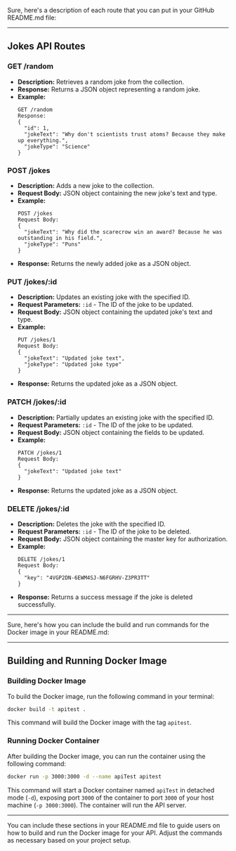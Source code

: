 Sure, here's a description of each route that you can put in your GitHub README.md file:

---

## Jokes API Routes

### GET /random

- **Description:** Retrieves a random joke from the collection.
- **Response:** Returns a JSON object representing a random joke.
- **Example:** 
  ```
  GET /random
  Response:
  {
    "id": 1,
    "jokeText": "Why don't scientists trust atoms? Because they make up everything.",
    "jokeType": "Science"
  }

### POST /jokes

- **Description:** Adds a new joke to the collection.
- **Request Body:** JSON object containing the new joke's text and type.
- **Example:** 
  ```
  POST /jokes
  Request Body:
  {
    "jokeText": "Why did the scarecrow win an award? Because he was outstanding in his field.",
    "jokeType": "Puns"
  }
  ```
- **Response:** Returns the newly added joke as a JSON object.

### PUT /jokes/:id

- **Description:** Updates an existing joke with the specified ID.
- **Request Parameters:** `:id` - The ID of the joke to be updated.
- **Request Body:** JSON object containing the updated joke's text and type.
- **Example:** 
  ```
  PUT /jokes/1
  Request Body:
  {
    "jokeText": "Updated joke text",
    "jokeType": "Updated joke type"
  }
  ```
- **Response:** Returns the updated joke as a JSON object.

### PATCH /jokes/:id

- **Description:** Partially updates an existing joke with the specified ID.
- **Request Parameters:** `:id` - The ID of the joke to be updated.
- **Request Body:** JSON object containing the fields to be updated.
- **Example:** 
  ```
  PATCH /jokes/1
  Request Body:
  {
    "jokeText": "Updated joke text"
  }
  ```
- **Response:** Returns the updated joke as a JSON object.

### DELETE /jokes/:id

- **Description:** Deletes the joke with the specified ID.
- **Request Parameters:** `:id` - The ID of the joke to be deleted.
- **Request Body:** JSON object containing the master key for authorization.
- **Example:** 
  ```
  DELETE /jokes/1
  Request Body:
  {
    "key": "4VGP2DN-6EWM4SJ-N6FGRHV-Z3PR3TT"
  }
  ```
- **Response:** Returns a success message if the joke is deleted successfully.

---

Sure, here's how you can include the build and run commands for the Docker image in your README.md:

---

## Building and Running Docker Image

### Building Docker Image

To build the Docker image, run the following command in your terminal:

```bash
docker build -t apitest .
```

This command will build the Docker image with the tag `apitest`.

### Running Docker Container

After building the Docker image, you can run the container using the following command:

```bash
docker run -p 3000:3000 -d --name apiTest apitest
```

This command will start a Docker container named `apiTest` in detached mode (`-d`), exposing port `3000` of the container to port `3000` of your host machine (`-p 3000:3000`). The container will run the API server.

---

You can include these sections in your README.md file to guide users on how to build and run the Docker image for your API. Adjust the commands as necessary based on your project setup.
